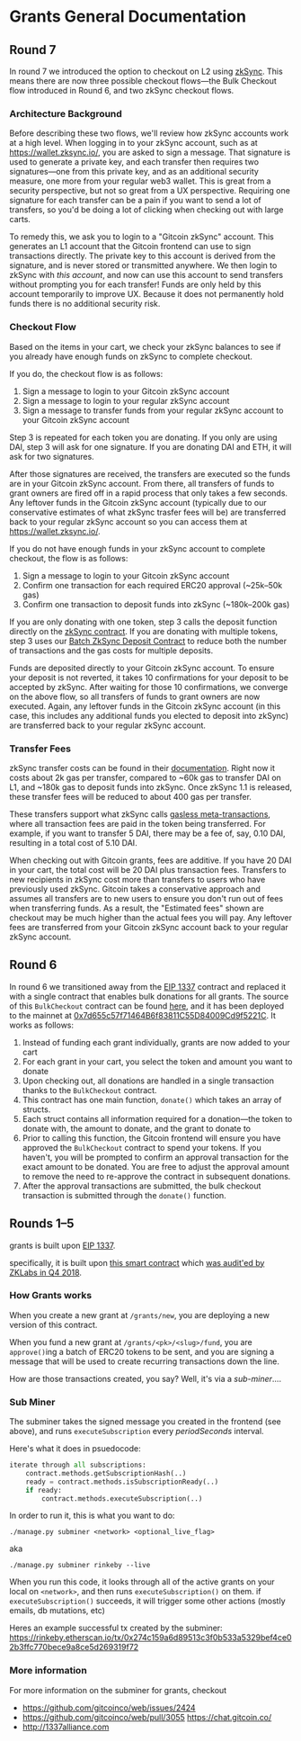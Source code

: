 # Grants General Documentation

## Round 7

In round 7 we introduced the option to checkout on L2 using [zkSync](https://zksync.io/).
This means there are now three possible checkout flows&mdash;the Bulk Checkout flow introduced in
Round 6, and two zkSync checkout flows.

### Architecture Background

Before describing these two flows, we'll review how zkSync accounts work at a high level. When
logging in to your zkSync account, such as at https://wallet.zksync.io/, you are asked to sign a
message. That signature is used to generate a private key, and each transfer then requires two
signatures&mdash;one from this private key, and as an additional security measure, one more from
your regular web3 wallet. This is great from a security perspective, but not so great from a UX
perspective. Requiring one signature for each transfer can be a pain if you want to send a lot of
transfers, so you'd be doing a lot of clicking when checking out with large carts. 

To remedy this, we ask you to login to a "Gitcoin zkSync" account. This generates an L1 account
that the Gitcoin frontend can use to sign transactions directly. The private key to this account is
derived from the signature, and is never stored or transmitted anywhere. We then login to zkSync with *this account*, and now
can use this account to send transfers without prompting you for each transfer! Funds are
only held by this account temporarily to improve UX. Because it does not permanently hold funds
there is no additional security risk.

### Checkout Flow

Based on the items in your cart, we check your zkSync balances to see if you already have enough
funds on zkSync to complete checkout. 

If you do, the checkout flow is as follows:

1. Sign a message to login to your Gitcoin zkSync account
2. Sign a message to login to your regular zkSync account
3. Sign a message to transfer funds from your regular zkSync account to your Gitcoin zkSync account

Step 3 is repeated for each token you are donating. If you only are using DAI, step 3 will ask
for one signature. If you are donating DAI and ETH, it will ask for two signatures.

After those signatures are received, the transfers are executed so the funds are in your Gitcoin
zkSync account. From there, all transfers of funds to grant owners are fired off in a rapid process
that only takes a few  seconds. Any leftover funds in the Gitcoin zkSync account (typically due to
our conservative estimates of what zkSync trasfer fees will be) are transferred back to your regular
zkSync account so you can access them at https://wallet.zksync.io/.

If you do not have enough funds in your zkSync account to complete checkout, the flow is as follows:

1. Sign a message to login to your Gitcoin zkSync account
2. Confirm one transaction for each required ERC20 approval (~25k–50k gas)
3. Confirm one transaction to deposit funds into zkSync (~180k–200k gas)

If you are only donating with one token, step 3 calls the deposit function directly on the 
[zkSync contract](https://etherscan.io/address/0xabea9132b05a70803a4e85094fd0e1800777fbef). If you
are donating with multiple tokens, step 3 uses our
[Batch ZkSync Deposit Contract](https://github.com/gitcoinco/BulkTransactions/blob/master/contracts/BatchZkSyncDeposit.sol)
to reduce both the number of transactions and the gas costs for multiple deposits.

Funds are deposited directly to your Gitcoin zkSync account. To ensure your deposit is not reverted, it
takes 10 confirmations for your deposit to be accepted by zkSync. After waiting for those 10 confirmations,
we converge on the above flow, so all transfers of funds to grant owners are now executed. Again,
any leftover funds in the Gitcoin zkSync account (in this case, this includes any additional funds
you elected to deposit into zkSync) are transferred back to your regular zkSync account.

### Transfer Fees

zkSync transfer costs can be found in their [documentation](https://zksync.io/faq/tokens.html#fee-costs).
Right now it costs about 2k gas per transfer, compared to ~60k gas to transfer DAI on L1, and
~180k gas to deposit funds into zkSync. Once zkSync 1.1 is released, these transfer fees will be
reduced to about 400 gas per transfer.

These transfers support what zkSync calls [gasless meta-transactions](https://zksync.io/faq/tokens.html#how-fees-are-payed),
where all transaction fees are paid in the token being transferred. For example, if you want to
transfer 5 DAI, there may be a fee of, say, 0.10 DAI, resulting in a total cost of 5.10 DAI.

When checking out with Gitcoin grants, fees are additive. If you have 20 DAI in your cart, the
total cost will be 20 DAI plus transaction fees. Transfers to new recipients in zkSync cost
more than transfers to users who have previously used zkSync. Gitcoin takes a conservative approach
and assumes all transfers are to new users to ensure you don't run out of fees when transferring
funds. As a result, the "Estimated fees" shown are checkout may be much higher than
the actual fees you will pay. Any leftover fees are transferred from your Gitcoin zkSync account
back to your regular zkSync account.

## Round 6

In round 6 we transitioned away from the [EIP 1337](https://1337alliance.org) contract and replaced
it with a single contract that enables bulk donations for all grants. The source of this `BulkCheckout` contract
can be found [here](https://github.com/gitcoinco/BulkTransactions/blob/master/contracts/BulkCheckout.sol),
and it has been deployed to the mainnet at
[0x7d655c57f71464B6f83811C55D84009Cd9f5221C](https://etherscan.io/address/0x7d655c57f71464B6f83811C55D84009Cd9f5221C).
It works as follows:

1. Instead of funding each grant individually, grants are now added to your cart
2. For each grant in your cart, you select the token and amount you want to donate
3. Upon checking out, all donations are handled in a single transaction thanks to the `BulkCheckout` contract.
4. This contract has one main function, `donate()` which takes an array of structs.
5. Each struct contains all information required for a donation—the token to donate with, the amount to donate, and the grant to donate to
6. Prior to calling this function, the Gitcoin frontend will ensure you have approved the `BulkCheckout` contract to spend your tokens. If you haven't, you will be prompted to confirm an approval transaction for the exact amount to be donated. You are free to adjust the approval amount to remove the need to re-approve the contract in subsequent donations.
7. After the approval transactions are submitted, the bulk checkout transaction is submitted through the `donate()` function.

## Rounds 1–5

grants is built upon [EIP 1337](https://1337alliance.org).

specifically, it is built upon [this smart contract](https://github.com/gitcoinco/grants1337/blob/master/contracts/Subscription.sol) which [was audit'ed by ZKLabs in Q4 2018](https://hackmd.io/s/HJ1QgH8F7).

### How Grants works

When you create a new grant at `/grants/new`, you are deploying a new version of this contract.

When you fund a new grant at `/grants/<pk>/<slug>/fund`, you are `approve()`ing a batch of ERC20 tokens to be sent, and you are signing a message that will be used to create recurring transactions down the line.

How are those transactions created, you say? Well, it's via a _sub-miner_....

### Sub Miner

The subminer takes the signed message you created in the frontend (see above), and runs `executeSubscription` every _periodSeconds_ interval.

Here's what it does in psuedocode:

```python
iterate through all subscriptions:
    contract.methods.getSubscriptionHash(..)
    ready = contract.methods.isSubscriptionReady(..)
    if ready:
        contract.methods.executeSubscription(..)
```

In order to run it, this is what you want to do:

```shell
./manage.py subminer <network> <optional_live_flag>
```

aka

```shell
./manage.py subminer rinkeby --live
```

When you run this code, it looks through all of the active grants on your local on `<network>`, and then runs `executeSubscription()` on them. if `executeSubscription()` succeeds, it will trigger some other actions (mostly emails, db mutations, etc)

Heres an example successful tx created by the subminer: https://rinkeby.etherscan.io/tx/0x274c159a6d89513c3f0b533a5329bef4ce02b3ffc770bece9a8ce5d269319f72

### More information

For more information on the subminer for grants, checkout

- https://github.com/gitcoinco/web/issues/2424
- https://github.com/gitcoinco/web/pull/3055
  https://chat.gitcoin.co/
- http://1337alliance.com
